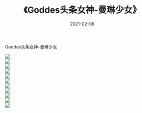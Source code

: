﻿---
layout: post
title:  《Goddes头条女神-曼琳少女》
date:   2021-02-08
img: http://img.660000.xyz/Sharelink/网络美图/2021/Goddes头条女神-曼琳少女/000.jpg
categories: [美女, 清纯, 唯美]
---

Goddes头条女神-曼琳少女

  ![](http://img.660000.xyz/Sharelink/网络美图/2021/Goddes头条女神-曼琳少女/001.jpg) <br> ![](http://img.660000.xyz/Sharelink/网络美图/2021/Goddes头条女神-曼琳少女/002.jpg) <br> ![](http://img.660000.xyz/Sharelink/网络美图/2021/Goddes头条女神-曼琳少女/003.jpg) <br> ![](http://img.660000.xyz/Sharelink/网络美图/2021/Goddes头条女神-曼琳少女/004.jpg) <br> ![](http://img.660000.xyz/Sharelink/网络美图/2021/Goddes头条女神-曼琳少女/005.jpg) <br> ![](http://img.660000.xyz/Sharelink/网络美图/2021/Goddes头条女神-曼琳少女/006.jpg) <br> ![](http://img.660000.xyz/Sharelink/网络美图/2021/Goddes头条女神-曼琳少女/007.jpg) <br> ![](http://img.660000.xyz/Sharelink/网络美图/2021/Goddes头条女神-曼琳少女/008.jpg) <br> ![](http://img.660000.xyz/Sharelink/网络美图/2021/Goddes头条女神-曼琳少女/009.jpg) <br> ![](http://img.660000.xyz/Sharelink/网络美图/2021/Goddes头条女神-曼琳少女/010.jpg) <br> ![](http://img.660000.xyz/Sharelink/网络美图/2021/Goddes头条女神-曼琳少女/011.jpg) <br>